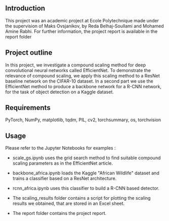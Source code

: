## Introduction

This project was an academic project at Ecole Polytechnique made under the supervision of Maks Ovsjanikov, by Reda Belhaj-Soullami and Mohamed Amine Rabhi.
For further information, the project report is available in the report folder


## Project outline

In this project, we investigate a compound scaling method for deep convolutional
neural networks called EfficientNet. To demonstrate the relevance of compound
scaling, we apply this scaling method to a ResNet baseline network on the
CIFAR-10 dataset. In a second part we use the EfficientNet method to produce
a backbone network for a R-CNN network, for the task of object detection on a
Kaggle dataset.

## Requirements

PyTorch, NumPy, matplotlib, tqdm, PIL, cv2, torchsummary, os, torchvision

## Usage

 Please refer to the Jupyter Notebooks for examples : 

 - scale_gs.ipynb uses the grid search method to find suitable compound scaling parameters as in the EfficientNet article.

 - backbone_africa.ipynb loads the Kaggle "African Wildlife" dataset and trains a classifier based on a ResNet architecture.

 - rcnn_africa.ipynb uses this classifier to build a R-CNN based detector.

 - The scaling_results folder contains a script for plotting the scaling results we obtained, that are stored in an Excel sheet.

 - The report folder contains the project report.

